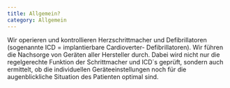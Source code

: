 ```yaml
---
title: Allgemein?
category: Allgemein
---
```

Wir operieren und kontrollieren Herzschrittmacher und Defibrillatoren (sogenannte ICD = implantierbare Cardioverter- Defibrillatoren). Wir führen die Nachsorge von Geräten aller Hersteller durch. Dabei wird nicht nur die regelgerechte Funktion der Schrittmacher und ICD´s geprüft, sondern auch ermittelt, ob die individuellen Geräteeinstellungen noch für die augenblickliche Situation des Patienten optimal sind.